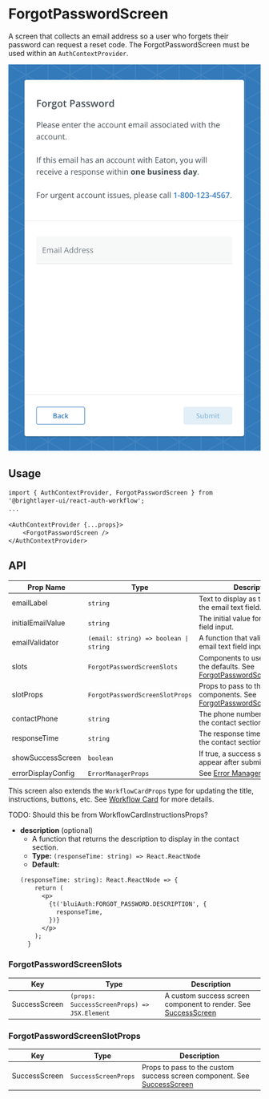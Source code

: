 # ForgotPasswordScreen

A screen that collects an email address so a user who forgets their password can request a reset code. The ForgotPasswordScreen must be used within an `AuthContextProvider`.

![Forgot Password](../../media/screens/forgot-password.png)

## Usage

```tsx
import { AuthContextProvider, ForgotPasswordScreen } from '@brightlayer-ui/react-auth-workflow';
...

<AuthContextProvider {...props}>
    <ForgotPasswordScreen />
</AuthContextProvider>
```

## API

| Prop Name | Type | Description | Default |
|---|---|---|---|
| emailLabel | `string` | Text to display as the label for the email text field. | `t('bluiAuth:FORGOT_PASSWORD.EMAIL_ADDRESS')` |
| initialEmailValue | `string` | The initial value for the email text field input. |  |
| emailValidator | `(email: string) => boolean \| string` | A function that validates the email text field input. | checks against valid email regex |
| slots | `ForgotPasswordScreenSlots` | Components to use in place of the defaults. See [ForgotPasswordScreenSlots](#forgotpasswordscreenslots) |  |
| slotProps | `ForgotPasswordScreenSlotProps` | Props to pass to the custom slot components. See [ForgotPasswordScreenSlotProps](#forgotpasswordscreenslotprops) |  |
| contactPhone | `string` | The phone number to display in the contact section. | `1-800-123-4567` |
| responseTime | `string` | The response time to display in the contact section. | `24 hours` |
| showSuccessScreen | `boolean` | If true, a success screen will appear after submitting the form | `true` |
| errorDisplayConfig | `ErrorManagerProps` | See [Error Management](../error-management.md) |  |

This screen also extends the `WorkflowCardProps` type for updating the title, instructions, buttons, etc. See [Workflow Card](../components/workflow-card.md) for more details.


TODO: Should this be from WorkflowCardInstructionsProps?
- **description** (optional)
  - A function that returns the description to display in the contact section.
  - **Type:** `(responseTime: string) => React.ReactNode`
  - **Default:** 
  ```tsx
  (responseTime: string): React.ReactNode => {
      return (
        <p>
          {t('bluiAuth:FORGOT_PASSWORD.DESCRIPTION', {
            responseTime,
          })}
        </p>
      );
    }
  ```


### ForgotPasswordScreenSlots

| Key | Type | Description |
|---|---|---|
| SuccessScreen | `(props: SuccessScreenProps) => JSX.Element` | A custom success screen component to render. See [SuccessScreen](./success.md) |

### ForgotPasswordScreenSlotProps

| Key | Type | Description |
|---|---|---|
| SuccessScreen | `SuccessScreenProps` | Props to pass to the custom success screen component. See [SuccessScreen](./success.md) |

